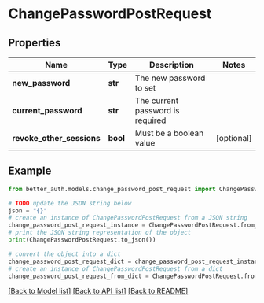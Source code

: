 # ChangePasswordPostRequest


## Properties

Name | Type | Description | Notes
------------ | ------------- | ------------- | -------------
**new_password** | **str** | The new password to set | 
**current_password** | **str** | The current password is required | 
**revoke_other_sessions** | **bool** | Must be a boolean value | [optional] 

## Example

```python
from better_auth.models.change_password_post_request import ChangePasswordPostRequest

# TODO update the JSON string below
json = "{}"
# create an instance of ChangePasswordPostRequest from a JSON string
change_password_post_request_instance = ChangePasswordPostRequest.from_json(json)
# print the JSON string representation of the object
print(ChangePasswordPostRequest.to_json())

# convert the object into a dict
change_password_post_request_dict = change_password_post_request_instance.to_dict()
# create an instance of ChangePasswordPostRequest from a dict
change_password_post_request_from_dict = ChangePasswordPostRequest.from_dict(change_password_post_request_dict)
```
[[Back to Model list]](../README.md#documentation-for-models) [[Back to API list]](../README.md#documentation-for-api-endpoints) [[Back to README]](../README.md)


